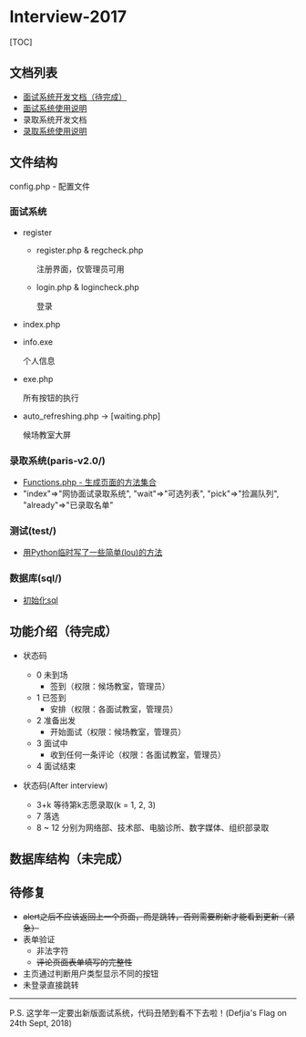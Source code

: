 # Interview-2017
[TOC]
## 文档列表

- [面试系统开发文档（待完成）](README.md)
- [面试系统使用说明](HowToUse.md)
- 录取系统开发文档
- [录取系统使用说明](paris-v2.0/Usage.md)

## 文件结构

config.php - 配置文件

### 面试系统

- register

  - register.php & regcheck.php

    注册界面，仅管理员可用

  - login.php & logincheck.php

    登录

- index.php

- info.exe

  个人信息

- exe.php

  所有按钮的执行

- auto_refreshing.php -> [waiting.php]

  候场教室大屏

### 录取系统(paris-v2.0/)

- [Functions.php - 生成页面的方法集合](paris-v2.0/Function.php)
- "index"=>"网协面试录取系统", "wait"=>"可选列表", "pick"=>"捡漏队列", "already"=>"已录取名单"

### 测试(test/)

- [用Python临时写了一些简单(lou)的方法](test/test.py)

### 数据库(sql/)

- [初始化sql](sql/init.sql)

## 功能介绍（待完成）

- 状态码
  - 0 未到场
    - 签到（权限：候场教室，管理员）
  - 1 已签到
    - 安排（权限：各面试教室，管理员）
  - 2 准备出发
    - 开始面试（权限：候场教室，管理员）
  - 3 面试中
    - 收到任何一条评论（权限：各面试教室，管理员）
  - 4 面试结束

- 状态码(After interview)
  - 3+k 等待第k志愿录取(k = 1, 2, 3)
  - 7 落选
  - 8 ~ 12 分别为网络部、技术部、电脑诊所、数字媒体、组织部录取

## 数据库结构（未完成） 

## 待修复

- ~~alert之后不应该返回上一个页面，而是跳转，否则需要刷新才能看到更新（紧急）~~
- 表单验证
  - 非法字符
  - ~~评论页面表单填写的完整性~~
- 主页通过判断用户类型显示不同的按钮
- 未登录直接跳转

------

P.S. 这学年一定要出新版面试系统，代码丑陋到看不下去啦！(Defjia's Flag on 24th Sept, 2018)

